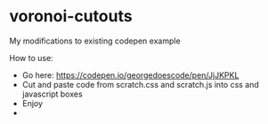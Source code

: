 # voronoi-cutouts

My modifications to existing codepen example

How to use:
* Go here: https://codepen.io/georgedoescode/pen/JjJKPKL
* Cut and paste code from scratch.css and scratch.js into css and javascript boxes
* Enjoy
* 
